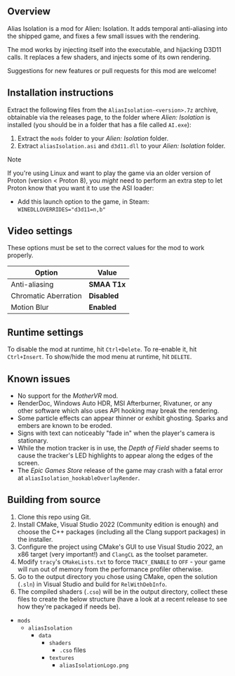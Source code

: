 ## Overview
Alias Isolation is a mod for Alien: Isolation. It adds temporal anti-aliasing into the shipped game, and fixes a few small issues with the rendering.

The mod works by injecting itself into the executable, and hijacking D3D11 calls. It replaces a few shaders, and injects some of its own rendering.

Suggestions for new features or pull requests for this mod are welcome!

## Installation instructions
Extract the following files from the `AliasIsolation-<version>.7z` archive, obtainable via the releases page, to the folder where _Alien: Isolation_ is installed (you should be in a folder that has a file called `AI.exe`):
1. Extract the `mods` folder to your _Alien: Isolation_ folder.
2. Extract `aliasIsolation.asi` and `d3d11.dll` to your _Alien: Isolation_ folder.

> [!NOTE]
> If you're using Linux and want to play the game via an older version of Proton (version < Proton 8), you _might_ need to perform an extra step to let Proton know that you want it to use the ASI loader:
> * Add this launch option to the game, in Steam: `WINEDLLOVERRIDES="d3d11=n,b"`

## Video settings
These options must be set to the correct values for the mod to work properly.

| Option | Value |
| --- | --- |
| Anti-aliasing | **SMAA T1x** |
| Chromatic Aberration | **Disabled** |
| Motion Blur | **Enabled** |

## Runtime settings
To disable the mod at runtime, hit `Ctrl+Delete`. To re-enable it, hit `Ctrl+Insert`.
To show/hide the mod menu at runtime, hit `DELETE`.

## Known issues
* No support for the _MotherVR_ mod.
* RenderDoc, Windows Auto HDR, MSI Afterburner, Rivatuner, or any other software which also uses API hooking may break the rendering.
* Some particle effects can appear thinner or exhibit ghosting. Sparks and embers are known to be eroded.
* Signs with text can noticeably "fade in" when the player's camera is stationary.
* While the motion tracker is in use, the _Depth of Field_ shader seems to cause the tracker's LED highlights to appear along the edges of the screen.
* The _Epic Games Store_ release of the game may crash with a fatal error at `aliasIsolation_hookableOverlayRender`.

## Building from source
1. Clone this repo using Git.
2. Install CMake, Visual Studio 2022 (Community edition is enough) and choose the C++ packages (including all the Clang support packages) in the installer.
3. Configure the project using CMake's GUI to use Visual Studio 2022, an x86 target (very important!) and `ClangCL` as the toolset parameter.
5. Modify `tracy`'s `CMakeLists.txt` to force `TRACY_ENABLE` to `OFF` - your game will run out of memory from the performance profiler otherwise.
6. Go to the output directory you chose using CMake, open the solution (`.sln`) in Visual Studio and build for `RelWithDebInfo`.
7. The compiled shaders (`.cso`) will be in the output directory, collect these files to create the below structure (have a look at a recent release to see how they're packaged if needs be).

* `mods`
  * `aliasIsolation`
      * `data`
          * `shaders`
              * `.cso` files
          * `textures`
              * `aliasIsolationLogo.png`
